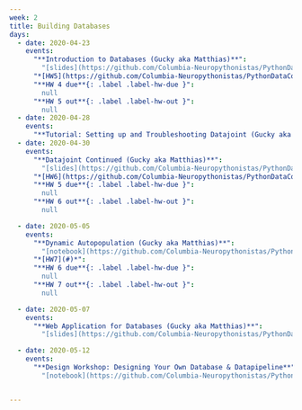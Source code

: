 ```yaml
---
week: 2
title: Building Databases
days:
  - date: 2020-04-23
    events:
      "**Introduction to Databases (Gucky aka Matthias)**":
        "[slides](https://github.com/Columbia-Neuropythonistas/PythonDataCourse/tree/master/Lectures/Lecture5)"
      "*[HW5](https://github.com/Columbia-Neuropythonistas/PythonDataCourse/tree/master/Homeworks/HW5)*":
      "**HW 4 due**{: .label .label-hw-due }":
        null
      "**HW 5 out**{: .label .label-hw-out }":
        null
  - date: 2020-04-28
    events:
      "**Tutorial: Setting up and Troubleshooting Datajoint (Gucky aka Matthias)**":
  - date: 2020-04-30
    events:
      "**Datajoint Continued (Gucky aka Matthias)**":
        "[slides](https://github.com/Columbia-Neuropythonistas/PythonDataCourse/tree/master/Lectures/Lecture6)"
      "*[HW6](https://github.com/Columbia-Neuropythonistas/PythonDataCourse/tree/master/Homeworks/HW6)*":
      "**HW 5 due**{: .label .label-hw-due }":
        null
      "**HW 6 out**{: .label .label-hw-out }":
        null

  - date: 2020-05-05
    events:
      "**Dynamic Autopopulation (Gucky aka Matthias)**":
        "[notebook](https://github.com/Columbia-Neuropythonistas/PythonDataCourse/tree/master/Lectures/Lecture7)"
      "*[HW7](#)*":
      "**HW 6 due**{: .label .label-hw-due }":
        null
      "**HW 7 out**{: .label .label-hw-out }":
        null

  - date: 2020-05-07
    events:
      "**Web Application for Databases (Gucky aka Matthias)**":
        "[slides](https://github.com/Columbia-Neuropythonistas/PythonDataCourse/blob/master/Lectures/Lecture8/last_lecture.pdf)"

  - date: 2020-05-12
    events:
      "**Design Workshop: Designing Your Own Database & Datapipeline**":
        "[notebook](https://github.com/Columbia-Neuropythonistas/PythonDataCourse/tree/master/Workshop)"


---
```

